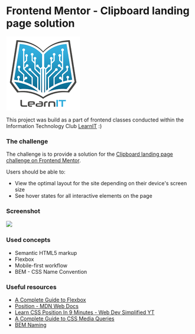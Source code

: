 # Frontend Mentor - Clipboard landing page solution

![](./images/logo_lit.jpg)

This project was build as a part of frontend classes conducted within the Information Technology Club [LearnIT](learnit.how) :)

### The challenge

The challenge is to provide a solution for the [Clipboard landing page challenge on Frontend Mentor](https://www.frontendmentor.io/challenges/clipboard-landing-page-5cc9bccd6c4c91111378ecb9).

Users should be able to:

- View the optimal layout for the site depending on their device's screen size
- See hover states for all interactive elements on the page

### Screenshot

![](./screenshot.jpg)

### Used concepts

- Semantic HTML5 markup
- Flexbox
- Mobile-first workflow
- BEM - CSS Name Convention

### Useful resources

- [A Complete Guide to Flexbox](https://css-tricks.com/snippets/css/a-guide-to-flexbox/)
- [Position - MDN Web Docs](https://developer.mozilla.org/en-US/docs/Web/CSS/position)
- [Learn CSS Position In 9 Minutes - Web Dev Simplified YT](https://www.youtube.com/watch?v=jx5jmI0UlXUposition)
- [A Complete Guide to CSS Media Queries](https://css-tricks.com/a-complete-guide-to-css-media-queries/)
- [BEM Naming](http://getbem.com/naming/)
